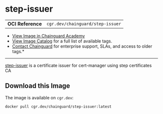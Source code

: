 <!--monopod:start-->
# step-issuer
| | |
| - | - |
| **OCI Reference** | `cgr.dev/chainguard/step-issuer` |


* [View Image in Chainguard Academy](https://edu.chainguard.dev/chainguard/chainguard-images/reference/step-issuer/overview/)
* [View Image Catalog](https://console.enforce.dev/images/catalog) for a full list of available tags.
* [Contact Chainguard](https://www.chainguard.dev/chainguard-images) for enterprise support, SLAs, and access to older tags.*

---
<!--monopod:end-->

<!--overview:start-->
[step-issuer](https://smallstep.com/docs/step-issuer) is a certificate issuer for cert-manager using step certificates CA
<!--overview:end-->

<!--getting:start-->
## Download this Image
The image is available on `cgr.dev`:

```
docker pull cgr.dev/chainguard/step-issuer:latest
```
<!--getting:end-->

<!--body:start--><!--body:end-->

